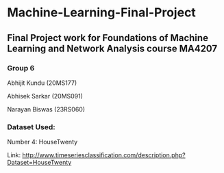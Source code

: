 # Machine-Learning-Final-Project
## Final Project work for Foundations of Machine Learning and Network Analysis course MA4207


### Group 6
Abhijit Kundu (20MS177)

Abhisek Sarkar (20MS091)

Narayan Biswas (23RS060)

### Dataset Used: 
Number 4: HouseTwenty

Link: http://www.timeseriesclassification.com/description.php?Dataset=HouseTwenty
